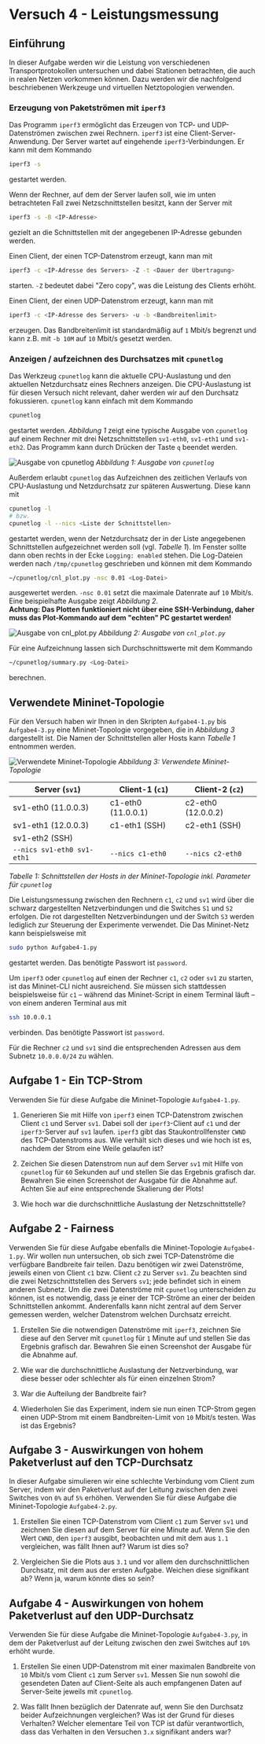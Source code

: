 # Versuch 4 - Leistungsmessung

## Einführung

In dieser Aufgabe werden wir die Leistung von verschiedenen Transportprotokollen untersuchen und dabei Stationen betrachten, die auch in realen Netzen vorkommen können. Dazu werden wir die nachfolgend beschriebenen Werkzeuge und virtuellen Netztopologien verwenden.

### Erzeugung von Paketströmen mit `iperf3`

Das Programm `iperf3` ermöglicht das Erzeugen von TCP- und UDP-Datenströmen zwischen zwei Rechnern. `iperf3` ist eine Client-Server-Anwendung. Der Server wartet auf eingehende `iperf3`-Verbindungen. Er kann mit dem Kommando

```bash
iperf3 -s
```

gestartet werden.

Wenn der Rechner, auf dem der Server laufen soll, wie im unten betrachteten Fall zwei Netzschnittstellen besitzt, kann der Server mit 

```bash
iperf3 -s -B <IP-Adresse>
```

gezielt an die Schnittstellen mit der angegebenen IP-Adresse gebunden werden.

Einen Client, der einen TCP-Datenstrom erzeugt, kann man mit

```bash
iperf3 -c <IP-Adresse des Servers> -Z -t <Dauer der Übertragung>
```

starten. `-Z` bedeutet dabei "Zero copy", was die Leistung des Clients erhöht.

Einen Client, der einen UDP-Datenstrom erzeugt, kann man mit 

```bash
iperf3 -c <IP-Adresse des Servers> -u -b <Bandbreitenlimit>
```

erzeugen. Das Bandbreitenlimit ist standardmäßig auf `1` Mbit/s begrenzt und kann z.B. mit `-b 10M` auf `10` Mbit/s gesetzt werden. 

### Anzeigen / aufzeichnen des Durchsatzes mit `cpunetlog`

Das Werkzeug `cpunetlog` kann die aktuelle CPU-Auslastung und den aktuellen Netzdurchsatz eines Rechners anzeigen. Die CPU-Auslastung ist für diesen Versuch nicht relevant, daher werden wir auf den Durchsatz fokussieren. `cpunetlog` kann einfach mit dem Kommando 

```bash
cpunetlog
```

gestartet werden. *Abbildung 1* zeigt eine typische Ausgabe von `cpunetlog` auf einem Rechner mit drei Netzschnittstellen `sv1-eth0`, `sv1-eth1` und `sv1-eth2`. Das Programm kann durch Drücken der Taste `q` beendet werden.

![Ausgabe von cpunetlog](images/ausgabe-cpunetlog.png)
*Abbildung 1: Ausgabe von `cpunetlog`*

Außerdem erlaubt `cpunetlog` das Aufzeichnen des zeitlichen Verlaufs von CPU-Auslastung und Netzdurchsatz zur späteren Auswertung. Diese kann mit

```bash
cpunetlog -l
# bzw.
cpunetlog -l --nics <Liste der Schnittstellen>
```

gestartet werden, wenn der Netzdurchsatz der in der Liste angegebenen Schnittstellen aufgezeichnet werden soll (vgl. *Tabelle 1*). Im Fenster sollte dann oben rechts in der Ecke `Logging: enabled` stehen. Die Log-Dateien werden nach `/tmp/cpunetlog` geschrieben und können mit dem Kommando

```bash
~/cpunetlog/cnl_plot.py -nsc 0.01 <Log-Datei>
```

ausgewertet werden. `-nsc 0.01` setzt die maximale Datenrate auf `10` Mbit/s. Eine beispielhafte Ausgabe zeigt *Abbildung 2*.<br>
**Achtung: Das Plotten funktioniert nicht über eine SSH-Verbindung, daher muss das Plot-Kommando auf dem "echten" PC gestartet werden!**

![Ausgabe von cnl_plot.py](images/ausgabe-plot.png)
*Abbildung 2: Ausgabe von `cnl_plot.py`*

Für eine Aufzeichnung lassen sich Durchschnittswerte mit dem Kommando

```bash
~/cpunetlog/summary.py <Log-Datei>
```

berechnen.

## Verwendete Mininet-Topologie

Für den Versuch haben wir Ihnen in den Skripten `Aufgabe4-1.py` bis `Aufgabe4-3.py` eine Mininet-Topologie vorgegeben, die in *Abbildung 3* dargestellt ist. Die Namen der Schnittstellen aller Hosts kann *Tabelle 1* entnommen werden.

![Verwendete Mininet-Topologie](images/topologie.png)
*Abbildung 3: Verwendete Mininet-Topologie*

| Server (`sv1`)             | Client-1 (`c1`)      | Client-2 (`c2`)      |
|----------------------------|----------------------|----------------------|
| sv1-eth0 (11.0.0.3)        | c1-eth0 (11.0.0.1)   | c2-eth0 (12.0.0.2)   |
| sv1-eth1 (12.0.0.3)        | c1-eth1 (SSH)        | c2-eth1 (SSH)        |
| sv1-eth2 (SSH)             |                      |                      |
| `--nics sv1-eth0 sv1-eth1` | `--nics c1-eth0`     | `--nics c2-eth0`     |
*Tabelle 1: Schnittstellen der Hosts in der Mininet-Topologie inkl. Parameter für `cpunetlog`*

Die Leistungsmessung zwischen den Rechnern `c1`, `c2` und `sv1` wird über die schwarz dargestellten Netzverbindungen und die Switches `S1` und `S2` erfolgen. Die rot dargestellten Netzverbindungen und der Switch `S3` werden lediglich zur Steuerung der Experimente verwendet. Die Das Mininet-Netz kann beispielsweise mit

```bash
sudo python Aufgabe4-1.py
```

gestartet werden. Das benötigte Passwort ist `password`.

Um `iperf3` oder `cpunetlog` auf einen der Rechner `c1`, `c2` oder `sv1` zu starten, ist das Mininet-CLI nicht ausreichend. Sie müssen sich stattdessen beispielsweise für `c1` – während das Mininet-Script in einem Terminal läuft – von einem anderen Terminal aus mit

```bash
ssh 10.0.0.1
```

verbinden. Das benötigte Passwort ist `password`.

Für die Rechner `c2` und `sv1` sind die entsprechenden Adressen aus dem Subnetz `10.0.0.0/24` zu wählen.

## Aufgabe 1 - Ein TCP-Strom

Verwenden Sie für diese Aufgabe die Mininet-Topologie `Aufgabe4-1.py`.

1. Generieren Sie mit Hilfe von `iperf3` einen TCP-Datenstrom zwischen Client `c1` und Server `sv1`. Dabei soll der `iperf3`-Client auf `c1` und der `iperf3`-Server auf `sv1` laufen. `iperf3` gibt das Staukontrollfenster `CWND` des TCP-Datenstroms aus. Wie verhält sich dieses und wie hoch ist es, nachdem der Strom eine Weile gelaufen ist?

1. Zeichen Sie diesen Datenstrom nun auf dem Server `sv1` mit Hilfe von `cpunetlog` für `60` Sekunden auf und stellen Sie das Ergebnis grafisch dar. Bewahren Sie einen Screenshot der Ausgabe für die Abnahme auf. Achten Sie auf eine entsprechende Skalierung der Plots!

1. Wie hoch war die durchschnittliche Auslastung der Netzschnittstelle? 

## Aufgabe 2 - Fairness

Verwenden Sie für diese Aufgabe ebenfalls die Mininet-Topologie `Aufgabe4-1.py`. Wir wollen nun untersuchen, ob sich zwei TCP-Datenströme die verfügbare Bandbreite fair teilen. Dazu benötigen wir zwei Datenströme, jeweils einen von Client `c1` bzw. Client `c2` zu Server `sv1`. Zu beachten sind die zwei Netzschnittstellen des Servers `sv1`; jede befindet sich in einem anderen Subnetz. Um die zwei Datenströme mit `cpunetlog` unterscheiden zu können, ist es notwendig, dass je einer der TCP-Ströme an einer der beiden Schnittstellen ankommt. Anderenfalls kann nicht zentral auf dem Server gemessen werden, welcher Datenstrom welchen Durchsatz erreicht. 

1. Erstellen Sie die notwendigen Datenströme mit `iperf3`, zeichnen Sie diese auf den Server mit `cpunetlog` für `1` Minute auf und stellen Sie das Ergebnis grafisch dar. Bewahren Sie einen Screenshot der Ausgabe für die Abnahme auf.

1. Wie war die durchschnittliche Auslastung der Netzverbindung, war diese besser oder schlechter als für einen einzelnen Strom?

1.	War die Aufteilung der Bandbreite fair?

1. Wiederholen Sie das Experiment, indem sie nun einen TCP-Strom gegen einen UDP-Strom mit einem Bandbreiten-Limit von `10` Mbit/s testen. Was ist das Ergebnis?

## Aufgabe 3 - Auswirkungen von hohem Paketverlust auf den TCP-Durchsatz

In dieser Aufgabe simulieren wir eine schlechte Verbindung vom Client zum Server, indem wir den Paketverlust auf der Leitung zwischen den zwei Switches von `0%` auf `5%` erhöhen. Verwenden Sie für diese Aufgabe die Mininet-Topologie `Aufgabe4-2.py`.

1. Erstellen Sie einen TCP-Datenstrom vom Client `c1` zum Server `sv1` und zeichnen Sie diesen auf dem Server für eine Minute auf. Wenn Sie den Wert `CWND`, den `iperf3` ausgibt, beobachten und mit dem aus `1.1` vergleichen, was fällt Ihnen auf? Warum ist dies so?

1. Vergleichen Sie die Plots aus `3.1` und vor allem den durchschnittlichen Durchsatz, mit dem aus der ersten Aufgabe. Weichen diese signifikant ab? Wenn ja, warum könnte dies so sein?

## Aufgabe 4 - Auswirkungen von hohem Paketverlust auf den UDP-Durchsatz

Verwenden Sie für diese Aufgabe die Mininet-Topologie `Aufgabe4-3.py`, in dem der Paketverlust auf der Leitung zwischen den zwei Switches auf `10%` erhöht wurde.

1. Erstellen Sie einen UDP-Datenstrom mit einer maximalen Bandbreite von `10` Mbit/s vom Client `c1` zum Server `sv1`. Messen Sie nun sowohl die gesendeten Daten auf Client-Seite als auch empfangenen Daten auf Server-Seite jeweils mit `cpunetlog`.

1. Was fällt Ihnen bezüglich der Datenrate auf, wenn Sie den Durchsatz beider Aufzeichnungen vergleichen? Was ist der Grund für dieses Verhalten? Welcher elementare Teil von TCP ist dafür verantwortlich, dass das Verhalten in den Versuchen `3.x` signifikant anders war?
